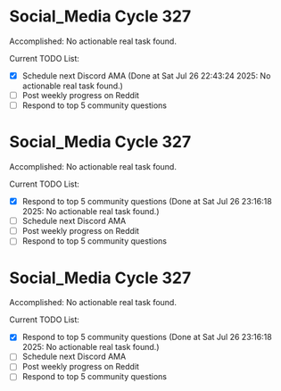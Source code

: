 # Social_Media Cycle 327

Accomplished: No actionable real task found.

Current TODO List:

- [x] Schedule next Discord AMA  (Done at Sat Jul 26 22:43:24 2025: No actionable real task found.)
- [ ] Post weekly progress on Reddit
- [ ] Respond to top 5 community questions

# Social_Media Cycle 327

Accomplished: No actionable real task found.

Current TODO List:

- [x] Respond to top 5 community questions  (Done at Sat Jul 26 23:16:18 2025: No actionable real task found.)
- [ ] Schedule next Discord AMA
- [ ] Post weekly progress on Reddit
- [ ] Respond to top 5 community questions

# Social_Media Cycle 327

Accomplished: No actionable real task found.

Current TODO List:

- [x] Respond to top 5 community questions  (Done at Sat Jul 26 23:16:18 2025: No actionable real task found.)
- [ ] Schedule next Discord AMA
- [ ] Post weekly progress on Reddit
- [ ] Respond to top 5 community questions